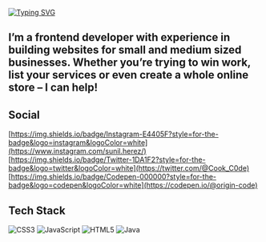 [![Typing SVG](https://readme-typing-svg.demolab.com?font=Fira+Code&weight=700&size=25&duration=4000&pause=1000&color=9B27F7&center=true&multiline=true&width=435&height=80&lines=Hey+%F0%9F%91%8B+I'm+Sunil+;I'm+Frontend+Developer)](https://git.io/typing-svg)

<h2>I’m a  frontend developer with experience in building websites for small and medium sized businesses. Whether you’re trying to win work, list your services or even create a whole online store – I can help!</h2>

## Social
[https://img.shields.io/badge/Instagram-E4405F?style=for-the-badge&logo=instagram&logoColor=white](https://www.instagram.com/sunil.herez/)  
[https://img.shields.io/badge/Twitter-1DA1F2?style=for-the-badge&logo=twitter&logoColor=white](https://twitter.com/@Cook_C0de)
[https://img.shields.io/badge/Codepen-000000?style=for-the-badge&logo=codepen&logoColor=white](https://codepen.io/@origin-code)  


## Tech Stack
![CSS3](https://img.shields.io/badge/css3-%231572B6.svg?style=for-the-badge&logo=css3&logoColor=white) ![JavaScript](https://img.shields.io/badge/javascript-%23323330.svg?style=for-the-badge&logo=javascript&logoColor=%23F7DF1E) ![HTML5](https://img.shields.io/badge/html5-%23E34F26.svg?style=for-the-badge&logo=html5&logoColor=white) ![Java](https://img.shields.io/badge/java-%23ED8B00.svg?style=for-the-badge&logo=java&logoColor=white)
